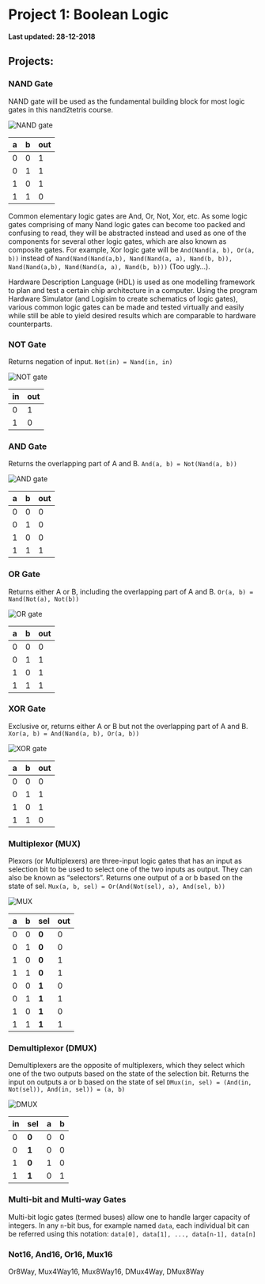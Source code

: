 # Project 1: Boolean Logic

**Last updated: 28-12-2018**

## Projects:
### NAND Gate
NAND gate will be used as the fundamental building block for most logic gates in this nand2tetris course.

![NAND gate](pic/NAND.png)

 a | b | out
 --- | --- | ---
 0 | 0 | 1
 0 | 1 | 1
 1 | 0 | 1
 1 | 1 | 0

Common elementary logic gates are And, Or, Not, Xor, etc.  As some logic gates comprising of many Nand logic gates can become too packed and confusing to read, they will be abstracted instead and used as one of the components for several other logic gates, which are also known as composite gates. For example, Xor logic gate will be `And(Nand(a, b), Or(a, b))` instead of `Nand(Nand(Nand(a,b), Nand(Nand(a, a), Nand(b, b)), Nand(Nand(a,b), Nand(Nand(a, a), Nand(b, b)))` (Too ugly…).

Hardware Description Language (HDL) is used as one modelling framework to plan and test a certain chip architecture in a computer. Using the program Hardware Simulator (and Logisim to create schematics of logic gates), various common logic gates can be made and tested virtually and easily while still be able to yield desired results which are comparable to hardware counterparts.

### NOT Gate
Returns negation of input.
`Not(in) = Nand(in, in)`

![NOT gate](pic/NOT.png)

 in | out
 --- | ---
 0 | 1
 1 | 0

### AND Gate
Returns the overlapping part of A and B.
`And(a, b) = Not(Nand(a, b))`

![AND gate](pic/AND.png)

 a | b | out
 --- | --- | --- 
 0 | 0 | 0
 0 | 1 | 0
 1 | 0 | 0
 1 | 1 | 1

### OR Gate
Returns either A or B, including the overlapping part of A and B.
`Or(a, b) = Nand(Not(a), Not(b))`

![OR gate](pic/OR.png)

 a | b | out 
 --- | --- | ---
 0 | 0 | 0
 0 | 1 | 1
 1 | 0 | 1
 1 | 1 | 1

### XOR Gate
Exclusive or, returns either A or B but not the overlapping part of A and B.
`Xor(a, b) = And(Nand(a, b), Or(a, b))`

![XOR gate](pic/XOR.png)

 a | b | out
 --- | --- | ---
 0 | 0 | 0
 0 | 1 | 1
 1 | 0 | 1
 1 | 1 | 0

### Multiplexor (MUX)
Plexors (or Multiplexers) are three-input logic gates that has an input as selection bit to be used to select one of the two inputs as output. They can also be known as “selectors”. 
Returns one output of a or b based on the state of sel.
`Mux(a, b, sel) = Or(And(Not(sel), a), And(sel, b))`

![MUX](pic/MUX.png)

 a | b | sel | out
 --- | --- | --- | ---
 0 | 0 | **0** | 0
 0 | 1 | **0** | 0
 1 | 0 | **0** | 1
 1 | 1 | **0** | 1
 0 | 0 | **1** | 0
 0 | 1 | **1** | 1
 1 | 0 | **1** | 0
 1 | 1 | **1** | 1

### Demultiplexor (DMUX)
Demultiplexers are the opposite of multiplexers, which they select which one of the two outputs based on the state of the selection bit.
Returns the input on outputs a or b based on the state of sel
`DMux(in, sel) = (And(in, Not(sel)), And(in, sel)) = (a, b)`

![DMUX](pic/DMUX.png)

 in | sel | a | b
 --- | --- | --- | ---
 0 | **0** | 0 | 0
 0 | **1** | 0 | 0
 1 | **0** | 1 | 0
 1 | **1** | 0 | 1

### Multi-bit and Multi-way Gates
Multi-bit logic gates (termed buses) allow one to handle larger capacity of integers. In any `n`-bit bus, for example named `data`, each individual bit can be referred using this notation:
`data[0], data[1], ..., data[n-1], data[n]`

### Not16, And16, Or16, Mux16

Or8Way, Mux4Way16, Mux8Way16, DMux4Way, DMux8Way

